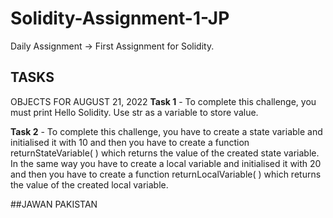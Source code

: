 # Solidity-Assignment-1-JP
Daily Assignment -> First Assignment for Solidity.

## TASKS
OBJECTS FOR AUGUST 21, 2022 
**Task 1** - To complete this challenge, you must print Hello Solidity. Use str as a variable to store value.

**Task 2** - To complete this challenge, you have to create a state variable and initialised it with 10 and then you have to create a function returnStateVariable( ) which returns the value of the created state variable. In the same way you have to create a local variable and initialised it with 20 and then you have to create a function returnLocalVariable( ) which returns the value of the created local variable.

##JAWAN PAKISTAN
